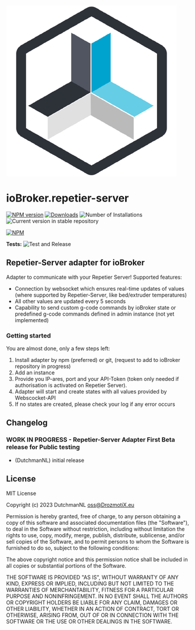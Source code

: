 ![Logo](admin/repetier-server.png)
# ioBroker.repetier-server

[![NPM version](https://img.shields.io/npm/v/iobroker.repetier-server.svg)](https://www.npmjs.com/package/iobroker.repetier-server)
[![Downloads](https://img.shields.io/npm/dm/iobroker.repetier-server.svg)](https://www.npmjs.com/package/iobroker.repetier-server)
![Number of Installations](https://iobroker.live/badges/repetier-server-installed.svg)
![Current version in stable repository](https://iobroker.live/badges/repetier-server-stable.svg)

[![NPM](https://nodei.co/npm/iobroker.repetier-server.png?downloads=true)](https://nodei.co/npm/iobroker.repetier-server/)

**Tests:** ![Test and Release](https://github.com/DrozmotiX/ioBroker.repetier-server/workflows/Test%20and%20Release/badge.svg)

## Repetier-Server adapter for ioBroker

Adapter to communicate with your Repetier Server! Supported features:

- Connection by websocket which ensures real-time updates of values (where supported by Repetier-Server, like bed/extruder temperatures)
- All other values are updated every 5 seconds
- Capability to send custom g-code commands by ioBroker state or predefined g-code commands defined in admin instance (not yet implemented)

### Getting started

You are almost done, only a few steps left:
1. Install adapter by npm (preferred) or git, (request to add to ioBroker repository in progress)
2. Add an instance
3. Provide you IP-ares, port and your API-Token (token only needed if authorisation is activated on Repetier Server). 
4. Adapter will start and create states with all values provided by Webscocket-API
5. If no states are created, please check your log if any error occurs

## Changelog
<!--
	Placeholder for the next version (at the beginning of the line):
	### **WORK IN PROGRESS**
-->

### **WORK IN PROGRESS** - Repetier-Server Adapter First Beta release for Public testing
* (DutchmanNL) initial release

## License
MIT License

Copyright (c) 2023 DutchmanNL <oss@DrozmotiX.eu>

Permission is hereby granted, free of charge, to any person obtaining a copy
of this software and associated documentation files (the "Software"), to deal
in the Software without restriction, including without limitation the rights
to use, copy, modify, merge, publish, distribute, sublicense, and/or sell
copies of the Software, and to permit persons to whom the Software is
furnished to do so, subject to the following conditions:

The above copyright notice and this permission notice shall be included in all
copies or substantial portions of the Software.

THE SOFTWARE IS PROVIDED "AS IS", WITHOUT WARRANTY OF ANY KIND, EXPRESS OR
IMPLIED, INCLUDING BUT NOT LIMITED TO THE WARRANTIES OF MERCHANTABILITY,
FITNESS FOR A PARTICULAR PURPOSE AND NONINFRINGEMENT. IN NO EVENT SHALL THE
AUTHORS OR COPYRIGHT HOLDERS BE LIABLE FOR ANY CLAIM, DAMAGES OR OTHER
LIABILITY, WHETHER IN AN ACTION OF CONTRACT, TORT OR OTHERWISE, ARISING FROM,
OUT OF OR IN CONNECTION WITH THE SOFTWARE OR THE USE OR OTHER DEALINGS IN THE
SOFTWARE.